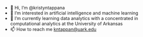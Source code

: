 - 👋 Hi, I’m @kristyntappana
- 👀 I’m interested in artificial intelligence and machine learning
- 🌱 I’m currently learning data analytics with a concentrated in computational analytics at the University of Arkansas
- 📫 How to reach me kntappan@uark.edu

<!---
kristyntappana/kristyntappana is a ✨ special ✨ repository because its `README.md` (this file) appears on your GitHub profile.
You can click the Preview link to take a look at your changes.
--->
